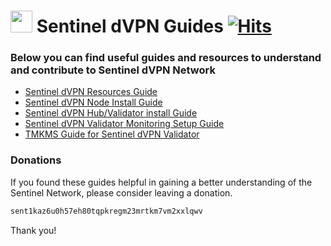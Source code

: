 # <img src="https://user-images.githubusercontent.com/114076168/191721379-88f4b6ca-6463-4458-aab4-73d29d1bc7a0.jpg" width="35" height="35"> Sentinel dVPN Guides [![Hits](https://hits.seeyoufarm.com/api/count/incr/badge.svg?url=https%3A%2F%2Fgithub.com%2Fp4privacy%2Fsentinel_resources&count_bg=%230000ff&title_bg=%23555555&icon=&icon_color=%23E7E7E7&title=hits&edge_flat=false)](https://hits.seeyoufarm.com)

### Below you can find useful guides and resources to understand and contribute to Sentinel dVPN Network

* [Sentinel dVPN Resources Guide](https://p4privacy.gitbook.io/sentinel-resources/)
* [Sentinel dVPN Node Install Guide](https://p4privacy.gitbook.io/sentinel-dvpn-node-guide/)
* [Sentinel dVPN Hub/Validator install Guide](https://p4privacy.gitbook.io/sentinel-hub-install-guide/)
* [Sentinel dVPN Validator Monitoring Setup Guide](https://p4privacy.gitbook.io/validator-monitoring-setup-guide/)
* [TMKMS Guide for Sentinel dVPN Validator](https://p4privacy.gitbook.io/tmkms-guide-for-sentinel-validator/)

### Donations

If you found these guides helpful in gaining a better understanding of the Sentinel Network, please consider leaving a donation.

```diff
sent1kaz6u0h57eh80tqpkregm23mrtkm7vm2xxlqwv
```
Thank you!
